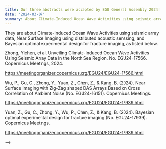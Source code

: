 ```yaml
---
title: Our three abstracts were accepted by EGU General Assembly 2024!
date: '2024-03-07'
summary: About Climate-Induced Ocean Wave Activities using seismic array data, Near Surface Imaging using distributed acoustic senssing, and Bayesian optimal experimental design for fracture imaging.
---
```


They are about Climate-Induced Ocean Wave Activities using seismic array data, Near Surface Imaging using distributed acoustic senssing, and Bayesian optimal experimental design for fracture imaging, as listed below.

Zhong, Yichen, et al. Unveiling Climate-Induced Ocean Wave Activities Using Seismic Array Data in the North Sea Region. No. EGU24-17566. Copernicus Meetings, 2024.

https://meetingorganizer.copernicus.org/EGU24/EGU24-17566.html


Wu, P., Gu, C., Zhong, Y., Yuan, Z., Chen, Z., & Kang, B. (2024). Near Surface Imaging with Zig-Zag shaped DAS Arrays Based on Cross Correlation of Ambient Noise (No. EGU24-16151). Copernicus Meetings.

https://meetingorganizer.copernicus.org/EGU24/EGU24-17939.html


Yuan, Z., Gu, C., Zhong, Y., Wu, P., Chen, Z., & Kang, B. (2024). Bayesian optimal experimental design for fracture imaging (No. EGU24-17939). Copernicus Meetings.

https://meetingorganizer.copernicus.org/EGU24/EGU24-17939.html

<!-- ```python
from IPython.core.display import Image
Image('https://www.egu24.eu/template_egu24_logo.svg')
```

    
<!-- ![png](output_1_0.png) -->
    

<!-- ```python
print("Welcome to Academic!")
```

    Welcome to Academic!

## Organize your notebooks

Place the notebooks that you would like to publish in a `notebooks` folder at the root of your website.

## Import the notebooks into your site

```bash
pipx install academic
academic import 'notebooks/**.ipynb' content/post/ --verbose
```

The notebooks will be published to the folder you specify above. In this case, they will be published to your `content/post/` folder. --> -->
